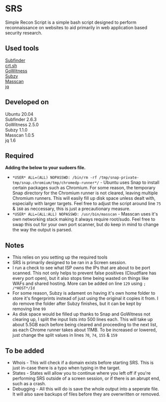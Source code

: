 # SRS
Simple Recon Script is a simple bash script designed to perform reconnaissance on websites to aid primarily in web application based security research.

## Used tools
[Subfinder](https://github.com/projectdiscovery/subfinder)\
[crt.sh](https://crt.sh/)\
[GoWitness](https://github.com/sensepost/gowitness)\
[Subzy](https://github.com/PentestPad/subzy)\
[Masscan](https://github.com/robertdavidgraham/masscan)\
[jq](https://github.com/jqlang/jq)

## Developed on
Ubuntu 20.04\
Subfinder 2.6.3\
GoWitness 2.5.0\
Subzy 1.1.0\
Masscan 1.0.5\
jq 1.6

## Required
**Adding the below to your sudoers file.**
- `*USER* ALL=(ALL) NOPASSWD: /bin/rm -rf /tmp/snap-private-tmp/snap.chromium/tmp/chromedp-runner*/` - Ubuntu uses Snap to install certain packages such as Chromium. For some reason, the temporary Snap directory for the Chromium runner is not cleared, leaving multiple Chromium runners. This will easily fill up disk space unless dealt with, especially with larger targets. Feel free to adjust the script around line `75` & `160` as neccessary, this is just a precautionary measure.
- `*USER* ALL=(ALL:ALL) NOPASSWD: /usr/bin/masscan` - Masscan uses it's own networking stack making it always require root/sudo. Feel free to swap this out for your own port scanner, but do keep in mind to change the way the output is parsed.

## Notes
- This relies on you setting up the required tools
- SRS is primarily designed to be ran in a Screen session.
- I run a check to see what ISP owns the IPs that are about to be port scanned. This not only helps to prevent false positives (Cloudflare has every port open), but it also stops time being wasted on things like WAFs and shared hosting. More can be added on line `129` using `; /*HOST*/Id`
- For some reason, Subzy is adament on having it's own home folder to store it's fingerprints instead of just using the original it copies it from. I do remove the folder after Subzy finishes, but it can be kept by removing line `99`
- As disk space would be filled up thanks to Snap and GoWitness not clearing up, I split the input lists into 500 lines each. This will take up about 5.5GB each before being cleared and proceeding to the next list, as each Chrome runner takes about 11MB. To be increased or lowered, just change the split values in lines `70`, `74`, `155` & `159`

## To be added
- Whois - This will check if a domain exists before starting SRS. This is just in-case there is a typo when typing in the target.
- States - States will allow you to continue where you left off if you're performing SRS outside of a screen session, or if there is an abrupt end, such as a crash.
- Debugging - All this will do is save the whole output into a seperate file. It will also save backups of files before they are overwritten or removed.
